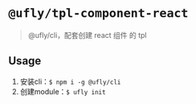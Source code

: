 # `@ufly/tpl-component-react`

> @ufly/cli，配套创建 react 组件 的 tpl

## Usage
1. 安装cli：`$ npm i -g @ufly/cli`
2. 创建module：`$ ufly init`